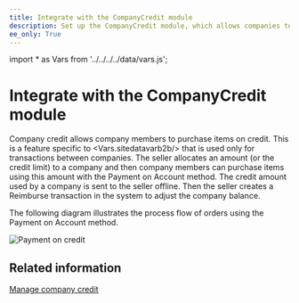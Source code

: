 ```yaml
---
title: Integrate with the CompanyCredit module
description: Set up the CompanyCredit module, which allows companies to make purchases on credit.
ee_only: True
---
```


import * as Vars from '../../../../data/vars.js';

# Integrate with the CompanyCredit module

Company credit allows company members to purchase items on credit. This is a feature specific to <Vars.sitedatavarb2b/> that is used only for transactions between companies. The seller allocates an amount (or the credit limit) to a company and then company members can purchase items using this amount with the Payment on Account method. The credit amount used by a company is sent to the seller offline. Then the seller creates a Reimburse transaction in the system to adjust the company balance.

The following diagram illustrates the process flow of orders using the Payment on Account method.

![Payment on credit](/../../../_images/payment-on-credit.png)

## Related information

[Manage company credit](credit-manage.md)
